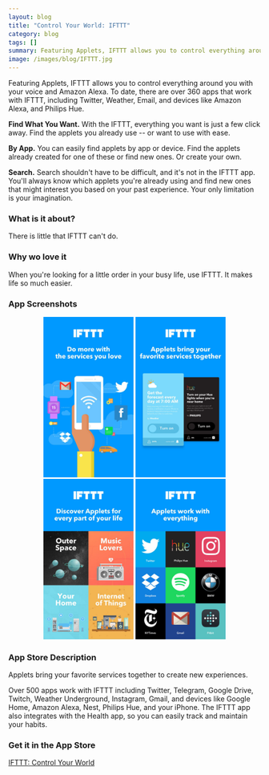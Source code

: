 ```yaml
---
layout: blog
title: "Control Your World: IFTTT"
category: blog
tags: []
summary: Featuring Applets, IFTTT allows you to control everything around you with your voice and Amazon Alexa. To date, there are over 360 apps that work with IFTTT, including Twitter, Weather, Email, and devices like Amazon Alexa, and Philips Hue.
image: /images/blog/IFTTT.jpg
---
```


Featuring Applets, IFTTT allows you to control everything around you with your voice and Amazon Alexa. To date, there are over 360 apps that work with IFTTT, including Twitter, Weather, Email, and devices like Amazon Alexa, and Philips Hue.

**Find What You Want.** With the IFTTT, everything you want is just a few click away. Find the applets you already use -- or want to use with ease.

**By App.** You can easily find applets by app or device. Find the applets already created for one of these or find new ones. Or create your own.

**Search.** Search shouldn't have to be difficult, and it's not in the IFTTT app. You'll always know which applets you're already using and find new ones that might interest you based on your past experience. Your​ only limitation is your imagination.

### What is it about?

There is little that IFTTT can't do.

### Why wo love it

When you're looking for a little order in your busy life, use IFTTT. It makes life so much easier.

### App Screenshots

<div  align="center">    
<a><img src="/images/blog/IFTTT1.jpeg" width="180"  alt=""></a>
<img src="/images/blog/IFTTT2.jpeg" width="180"  alt="">
<img src="/images/blog/IFTTT3.jpeg" width="180"  alt="">
<img src="/images/blog/IFTTT4.jpeg" width="180"  alt="">
</div>


### App Store Description

Applets bring your favorite services together to create new experiences.

Over 500 apps work with IFTTT including Twitter, Telegram, Google Drive, Twitch, Weather Underground, Instagram, Gmail, and devices like Google Home, Amazon Alexa, Nest, Philips Hue, and your iPhone. The IFTTT app also integrates with the Health app, so you can easily track and maintain your habits.  


### Get it in the App Store 
[IFTTT: Control Your World][1]

[1]:https://itunes.apple.com/app/id660944635?mt=8&at=11lGBA&ct=IS_R5